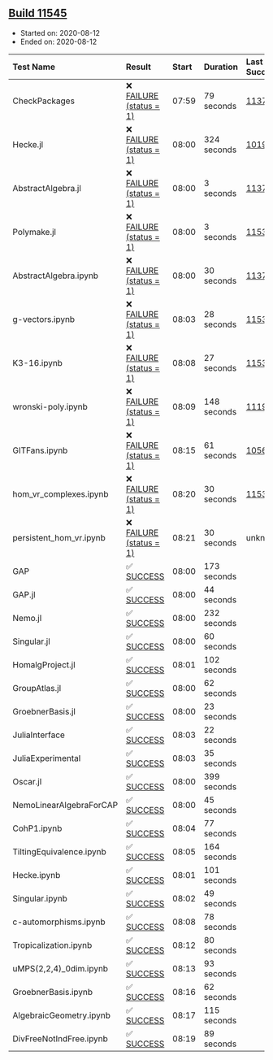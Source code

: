 ## [Build 11545](https://oscarci.mathematik.uni-kl.de/job/oscar/11545/)

* Started on: 2020-08-12
* Ended on: 2020-08-12

| Test Name    | Result | Start | Duration | Last Success | First Failure |
|:-------------|:-------|:------|:---------|:-------------|:--------------|
| CheckPackages | ❌ [FAILURE (status = 1)](https://oscarci.mathematik.uni-kl.de/job/oscar/11545/artifact/logs/build-11545/CheckPackages.log) | 07:59 | 79 seconds | [11376](https://oscarci.mathematik.uni-kl.de/job/oscar/11376/) | [11377](https://oscarci.mathematik.uni-kl.de/job/oscar/11377/) |
| Hecke.jl | ❌ [FAILURE (status = 1)](https://oscarci.mathematik.uni-kl.de/job/oscar/11545/artifact/logs/build-11545/Hecke.jl.log) | 08:00 | 324 seconds | [10197](https://oscarci.mathematik.uni-kl.de/job/oscar/10197/) | [10198](https://oscarci.mathematik.uni-kl.de/job/oscar/10198/) |
| AbstractAlgebra.jl | ❌ [FAILURE (status = 1)](https://oscarci.mathematik.uni-kl.de/job/oscar/11545/artifact/logs/build-11545/AbstractAlgebra.jl.log) | 08:00 | 3 seconds | [11376](https://oscarci.mathematik.uni-kl.de/job/oscar/11376/) | [11377](https://oscarci.mathematik.uni-kl.de/job/oscar/11377/) |
| Polymake.jl | ❌ [FAILURE (status = 1)](https://oscarci.mathematik.uni-kl.de/job/oscar/11545/artifact/logs/build-11545/Polymake.jl.log) | 08:00 | 3 seconds | [11532](https://oscarci.mathematik.uni-kl.de/job/oscar/11532/) | [11533](https://oscarci.mathematik.uni-kl.de/job/oscar/11533/) |
| AbstractAlgebra.ipynb | ❌ [FAILURE (status = 1)](https://oscarci.mathematik.uni-kl.de/job/oscar/11545/artifact/logs/build-11545/AbstractAlgebra.ipynb.log) | 08:00 | 30 seconds | [11376](https://oscarci.mathematik.uni-kl.de/job/oscar/11376/) | [11377](https://oscarci.mathematik.uni-kl.de/job/oscar/11377/) |
| g-vectors.ipynb | ❌ [FAILURE (status = 1)](https://oscarci.mathematik.uni-kl.de/job/oscar/11545/artifact/logs/build-11545/g-vectors.ipynb.log) | 08:03 | 28 seconds | [11532](https://oscarci.mathematik.uni-kl.de/job/oscar/11532/) | [11533](https://oscarci.mathematik.uni-kl.de/job/oscar/11533/) |
| K3-16.ipynb | ❌ [FAILURE (status = 1)](https://oscarci.mathematik.uni-kl.de/job/oscar/11545/artifact/logs/build-11545/K3-16.ipynb.log) | 08:08 | 27 seconds | [11532](https://oscarci.mathematik.uni-kl.de/job/oscar/11532/) | [11533](https://oscarci.mathematik.uni-kl.de/job/oscar/11533/) |
| wronski-poly.ipynb | ❌ [FAILURE (status = 1)](https://oscarci.mathematik.uni-kl.de/job/oscar/11545/artifact/logs/build-11545/wronski-poly.ipynb.log) | 08:09 | 148 seconds | [11192](https://oscarci.mathematik.uni-kl.de/job/oscar/11192/) | [11193](https://oscarci.mathematik.uni-kl.de/job/oscar/11193/) |
| GITFans.ipynb | ❌ [FAILURE (status = 1)](https://oscarci.mathematik.uni-kl.de/job/oscar/11545/artifact/logs/build-11545/GITFans.ipynb.log) | 08:15 | 61 seconds | [10566](https://oscarci.mathematik.uni-kl.de/job/oscar/10566/) | [10567](https://oscarci.mathematik.uni-kl.de/job/oscar/10567/) |
| hom_vr_complexes.ipynb | ❌ [FAILURE (status = 1)](https://oscarci.mathematik.uni-kl.de/job/oscar/11545/artifact/logs/build-11545/hom_vr_complexes.ipynb.log) | 08:20 | 30 seconds | [11532](https://oscarci.mathematik.uni-kl.de/job/oscar/11532/) | [11533](https://oscarci.mathematik.uni-kl.de/job/oscar/11533/) |
| persistent_hom_vr.ipynb | ❌ [FAILURE (status = 1)](https://oscarci.mathematik.uni-kl.de/job/oscar/11545/artifact/logs/build-11545/persistent_hom_vr.ipynb.log) | 08:21 | 30 seconds | unknown | unknown |
| GAP | ✅ [SUCCESS](https://oscarci.mathematik.uni-kl.de/job/oscar/11545/artifact/logs/build-11545/GAP.log) | 08:00 | 173 seconds |  |  |
| GAP.jl | ✅ [SUCCESS](https://oscarci.mathematik.uni-kl.de/job/oscar/11545/artifact/logs/build-11545/GAP.jl.log) | 08:00 | 44 seconds |  |  |
| Nemo.jl | ✅ [SUCCESS](https://oscarci.mathematik.uni-kl.de/job/oscar/11545/artifact/logs/build-11545/Nemo.jl.log) | 08:00 | 232 seconds |  |  |
| Singular.jl | ✅ [SUCCESS](https://oscarci.mathematik.uni-kl.de/job/oscar/11545/artifact/logs/build-11545/Singular.jl.log) | 08:00 | 60 seconds |  |  |
| HomalgProject.jl | ✅ [SUCCESS](https://oscarci.mathematik.uni-kl.de/job/oscar/11545/artifact/logs/build-11545/HomalgProject.jl.log) | 08:01 | 102 seconds |  |  |
| GroupAtlas.jl | ✅ [SUCCESS](https://oscarci.mathematik.uni-kl.de/job/oscar/11545/artifact/logs/build-11545/GroupAtlas.jl.log) | 08:00 | 62 seconds |  |  |
| GroebnerBasis.jl | ✅ [SUCCESS](https://oscarci.mathematik.uni-kl.de/job/oscar/11545/artifact/logs/build-11545/GroebnerBasis.jl.log) | 08:00 | 23 seconds |  |  |
| JuliaInterface | ✅ [SUCCESS](https://oscarci.mathematik.uni-kl.de/job/oscar/11545/artifact/logs/build-11545/JuliaInterface.log) | 08:03 | 22 seconds |  |  |
| JuliaExperimental | ✅ [SUCCESS](https://oscarci.mathematik.uni-kl.de/job/oscar/11545/artifact/logs/build-11545/JuliaExperimental.log) | 08:03 | 35 seconds |  |  |
| Oscar.jl | ✅ [SUCCESS](https://oscarci.mathematik.uni-kl.de/job/oscar/11545/artifact/logs/build-11545/Oscar.jl.log) | 08:00 | 399 seconds |  |  |
| NemoLinearAlgebraForCAP | ✅ [SUCCESS](https://oscarci.mathematik.uni-kl.de/job/oscar/11545/artifact/logs/build-11545/NemoLinearAlgebraForCAP.log) | 08:00 | 45 seconds |  |  |
| CohP1.ipynb | ✅ [SUCCESS](https://oscarci.mathematik.uni-kl.de/job/oscar/11545/artifact/logs/build-11545/CohP1.ipynb.log) | 08:04 | 77 seconds |  |  |
| TiltingEquivalence.ipynb | ✅ [SUCCESS](https://oscarci.mathematik.uni-kl.de/job/oscar/11545/artifact/logs/build-11545/TiltingEquivalence.ipynb.log) | 08:05 | 164 seconds |  |  |
| Hecke.ipynb | ✅ [SUCCESS](https://oscarci.mathematik.uni-kl.de/job/oscar/11545/artifact/logs/build-11545/Hecke.ipynb.log) | 08:01 | 101 seconds |  |  |
| Singular.ipynb | ✅ [SUCCESS](https://oscarci.mathematik.uni-kl.de/job/oscar/11545/artifact/logs/build-11545/Singular.ipynb.log) | 08:02 | 49 seconds |  |  |
| c-automorphisms.ipynb | ✅ [SUCCESS](https://oscarci.mathematik.uni-kl.de/job/oscar/11545/artifact/logs/build-11545/c-automorphisms.ipynb.log) | 08:08 | 78 seconds |  |  |
| Tropicalization.ipynb | ✅ [SUCCESS](https://oscarci.mathematik.uni-kl.de/job/oscar/11545/artifact/logs/build-11545/Tropicalization.ipynb.log) | 08:12 | 80 seconds |  |  |
| uMPS(2,2,4)_0dim.ipynb | ✅ [SUCCESS](https://oscarci.mathematik.uni-kl.de/job/oscar/11545/artifact/logs/build-11545/uMPS-2-2-4-_0dim.ipynb.log) | 08:13 | 93 seconds |  |  |
| GroebnerBasis.ipynb | ✅ [SUCCESS](https://oscarci.mathematik.uni-kl.de/job/oscar/11545/artifact/logs/build-11545/GroebnerBasis.ipynb.log) | 08:16 | 62 seconds |  |  |
| AlgebraicGeometry.ipynb | ✅ [SUCCESS](https://oscarci.mathematik.uni-kl.de/job/oscar/11545/artifact/logs/build-11545/AlgebraicGeometry.ipynb.log) | 08:17 | 115 seconds |  |  |
| DivFreeNotIndFree.ipynb | ✅ [SUCCESS](https://oscarci.mathematik.uni-kl.de/job/oscar/11545/artifact/logs/build-11545/DivFreeNotIndFree.ipynb.log) | 08:19 | 89 seconds |  |  |
